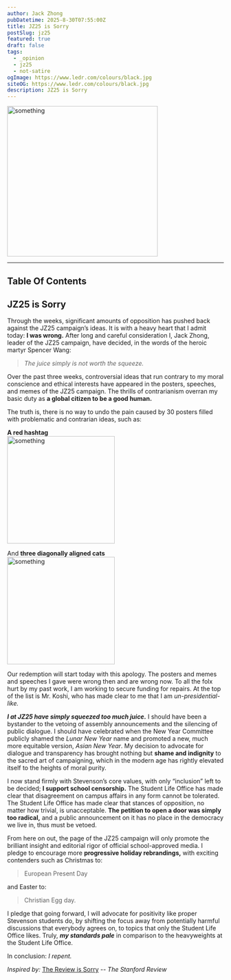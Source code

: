 ```yaml
---
author: Jack Zhong
pubDatetime: 2025-8-30T07:55:00Z
title: JZ25 is Sorry
postSlug: jz25
featured: true
draft: false
tags:
  - _opinion
  - jz25
  - not-satire
ogImage: https://www.ledr.com/colours/black.jpg
siteOG: https://www.ledr.com/colours/black.jpg
description: JZ25 is Sorry
---
```


<img src="https://media.tenor.com/G0OBtQPRa40AAAAM/cat-funny-looking-camera-cat-smurf.gif" alt="something" width="350">

---

## Table Of Contents

## JZ25 is Sorry

Through the weeks, significant amounts of opposition has pushed back against the JZ25 campaign’s ideas. It is with a heavy heart that I admit today: **I was wrong.** After long and careful consideration I, Jack Zhong, leader of the JZ25 campaign, have decided, in the words of the heroic martyr Spencer Wang:

> _The juice simply is not worth the squeeze._

Over the past three weeks, controversial ideas that run contrary to my moral conscience and ethical interests have appeared in the posters, speeches, and memes of the JZ25 campaign. The thrills of contrarianism overran my basic duty as **a global citizen to be a good human.**

The truth is, there is no way to undo the pain caused by 30 posters filled with problematic and contrarian ideas, such as:

**A red hashtag**  
<img src="https://i.ibb.co/rRxq64qS/image.png" alt="something" width="250">

And **three diagonally aligned cats**  
<img src="https://i.ibb.co/21cZYdb7/JZ25-4.png" alt="something" width="250">

Our redemption will start today with this apology. The posters and memes and speeches I gave were wrong then and are wrong now. To all the folx hurt by my past work, I am working to secure funding for repairs. At the top of the list is Mr. Koshi, who has made clear to me that I am _un-presidential-like._

**_I at JZ25 have simply squeezed too much juice._** I should have been a bystander to the vetoing of assembly announcements and the silencing of public dialogue. I should have celebrated when the New Year Committee publicly shamed the _Lunar New Year_ name and promoted a new, much more equitable version, _Asian New Year_. My decision to advocate for dialogue and transparency has brought nothing but **shame and indignity** to the sacred art of campaigning, which in the modern age has rightly elevated itself to the heights of moral purity.

I now stand firmly with Stevenson’s core values, with only “inclusion” left to be decided; **I support school censorship.** The Student Life Office has made clear that disagreement on campus affairs in any form cannot be tolerated. The Student Life Office has made clear that stances of opposition, no matter how trivial, is unacceptable. **The petition to open a door was simply too radical,** and a public announcement on it has no place in the democracy we live in, thus must be vetoed.

From here on out, the page of the JZ25 campaign will only promote the brilliant insight and editorial rigor of official school-approved media. I pledge to encourage more **progressive holiday rebrandings,** with exciting contenders such as Christmas to:

> European Present Day

and Easter to:

> Christian Egg day.

I pledge that going forward, I will advocate for positivity like proper Stevenson students do, by shifting the focus away from potentially harmful discussions that everybody agrees on, to topics that only the Student Life Office likes. Truly, **_my standards pale_** in comparison to the heavyweights at the Student Life Office.

In conclusion: _I repent._

_Inspired by:_ [The Review is Sorry](https://stanfordreview.org/the-review-is-sorry/)
_-- The Stanford Review_
